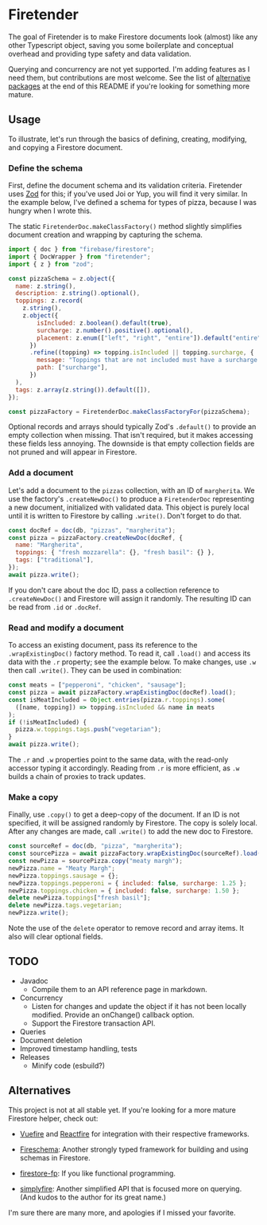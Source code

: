 # Firetender

The goal of Firetender is to make Firestore documents look (almost) like any
other Typescript object, saving you some boilerplate and conceptual overhead
and providing type safety and data validation.

Querying and concurrency are not yet supported.  I'm adding features as I need
them, but contributions are most welcome.  See the list of [alternative
packages](#alternatives) at the end of this README if you're looking for
something more mature.

## Usage

To illustrate, let's run through the basics of defining, creating, modifying,
and copying a Firestore document.

### Define the schema

First, define the document schema and its validation criteria.  Firetender uses
[Zod](https://github.com/colinhacks/zod) for this; if you've used Joi or Yup,
you will find it very similar.  In the example below, I've defined a schema for
types of pizza, because I was hungry when I wrote this.

The static `FiretenderDoc.makeClassFactory()` method slightly simplifies
document creation and wrapping by capturing the schema.

```javascript
import { doc } from "firebase/firestore";
import { DocWrapper } from "firetender";
import { z } from "zod";

const pizzaSchema = z.object({
  name: z.string(),
  description: z.string().optional(),
  toppings: z.record(
    z.string(),
    z.object({
        isIncluded: z.boolean().default(true),
        surcharge: z.number().positive().optional(),
        placement: z.enum(["left", "right", "entire"]).default("entire"),
      })
      .refine((topping) => topping.isIncluded || topping.surcharge, {
        message: "Toppings that are not included must have a surcharge.",
        path: ["surcharge"],
      })
  ),
  tags: z.array(z.string()).default([]),
});

const pizzaFactory = FiretenderDoc.makeClassFactoryFor(pizzaSchema);
```

Optional records and arrays should typically Zod's `.default()` to provide an
empty collection when missing.  That isn't required, but it makes accessing
these fields less annoying.  The downside is that empty collection fields are
not pruned and will appear in Firestore.

### Add a document

Let's add a document to the `pizzas` collection, with an ID of `margherita`.  We
use the factory's `.createNewDoc()` to produce a `FiretenderDoc` representing a
new document, initialized with validated data.  This object is purely local
until it is written to Firestore by calling `.write()`.  Don't forget to do
that.

```javascript
const docRef = doc(db, "pizzas", "margherita");
const pizza = pizzaFactory.createNewDoc(docRef, {
  name: "Margherita",
  toppings: { "fresh mozzarella": {}, "fresh basil": {} },
  tags: ["traditional"],
});
await pizza.write();
```

If you don't care about the doc ID, pass a collection reference to
`.createNewDoc()` and Firestore will assign it randomly.  The resulting ID can
be read from `.id` or `.docRef`.

### Read and modify a document

To access an existing document, pass its reference to the `.wrapExistingDoc()`
factory method.  To read it, call `.load()` and access its data with the `.r`
property; see the example below.  To make changes, use `.w` then call
`.write()`.  They can be used in combination:

```javascript
const meats = ["pepperoni", "chicken", "sausage"];
const pizza = await pizzaFactory.wrapExistingDoc(docRef).load();
const isMeatIncluded = Object.entries(pizza.r.toppings).some(
  ([name, topping]) => topping.isIncluded && name in meats
);
if (!isMeatIncluded) {
  pizza.w.toppings.tags.push("vegetarian");
}
await pizza.write();
```

The `.r` and `.w` properties point to the same data, with the read-only accessor
typing it accordingly.  Reading from `.r` is more efficient, as `.w` builds a
chain of proxies to track updates.

### Make a copy

Finally, use `.copy()` to get a deep-copy of the document.  If an ID is not
specified, it will be assigned randomly by Firestore.  The copy is solely local.
After any changes are made, call `.write()` to add the new doc to Firestore.

```javascript
const sourceRef = doc(db, "pizza", "margherita");
const sourcePizza = await pizzaFactory.wrapExistingDoc(sourceRef).load();
const newPizza = sourcePizza.copy("meaty margh");
newPizza.name = "Meaty Margh";
newPizza.toppings.sausage = {};
newPizza.toppings.pepperoni = { included: false, surcharge: 1.25 };
newPizza.toppings.chicken = { included: false, surcharge: 1.50 };
delete newPizza.toppings["fresh basil"];
delete newPizza.tags.vegetarian;
newPizza.write();
```

Note the use of the `delete` operator to remove record and array items.  It also
will clear optional fields.

## TODO

* Javadoc
  * Compile them to an API reference page in markdown.
* Concurrency
  * Listen for changes and update the object if it has not been locally
    modified.  Provide an onChange() callback option.
  * Support the Firestore transaction API.
* Queries
* Document deletion
* Improved timestamp handling, tests
* Releases
  * Minify code (esbuild?)

## Alternatives

This project is not at all stable yet.  If you're looking for a more mature
Firestore helper, check out:

* [Vuefire](https://github.com/vuejs/vuefire) and
  [Reactfire](https://github.com/FirebaseExtended/reactfire) for integration
  with their respective frameworks.

* [Fireschema](https://github.com/yarnaimo/fireschema): Another strongly typed
  framework for building and using schemas in Firestore.
  
* [firestore-fp](https://github.com/mobily/firestore-fp): If you like functional
  programming.

* [simplyfire](https://github.com/coturiv/simplyfire): Another
  simplified API that is focused more on querying.  (And kudos to the author for
  its great name.)

I'm sure there are many more, and apologies if I missed your favorite.
